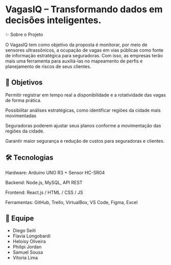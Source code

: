 # VagasIQ – Transformando dados em decisões  inteligentes.
✨ Sobre o Projeto

O VagasIQ tem como objetivo da proposta é monitorar, por meio de sensores ultrassônicos, a ocupação de vagas em vias públicas como fonte de informação estratégica para seguradoras. Com isso, as empresas terão mais uma ferramenta para auxiliá-las no mapeamento de perfis e planejamento de riscos de seus clientes.

## 🏹 Objetivos

Permitir registrar em tempo real a disponibilidade e a rotatividade das vagas de forma prática. 

Possibilitar análises estratégicas, como identificar regiões da cidade mais movimentadas

Seguradoras poderem ajustar seus planos conforme a movimentação das regiões da cidade.

Garantir maior segurança e redução de custos para seguradoras e clientes.

## 🛠️ Tecnologias

Hardware: Arduino UNO R3 + Sensor HC-SR04

Backend: Node.js, MySQL, API REST

Frontend: React.js / HTML / CSS / JS

Ferramentas: GitHub, Trello, VirtualBox, VS Code, Figma, Excel

## 👥 Equipe
- Diego Seiti
- Flavia Longobardi
- Heloisy Oliveira
- Philipi Jordan
- Samuel Sousa
- Vitoria Lima
